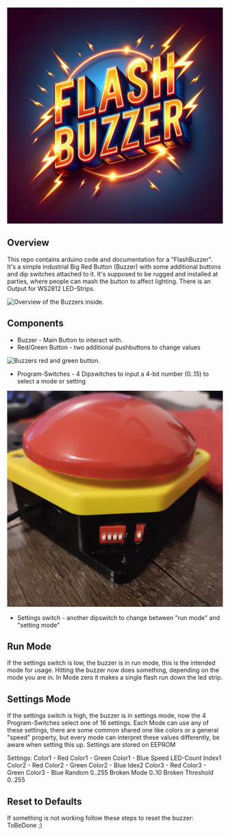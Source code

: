 ![FlashBuzzer Title](Images/title.png)


## Overview
This repo contains arduino code and documentation for a "FlashBuzzer". It's a simple industrial Big Red Button (Buzzer) with some additional buttons and dip switches attached to it. It's supposed to be rugged and installed at parties, where people can mash the button to affect lighting. There is an Output for WS2812 LED-Strips.

![Overview of the Buzzers inside.](Images/inside_full.jpg)

## Components

- Buzzer - Main Button to interact with.
- Red/Green Button - two additional pushbuttons to change values

![Buzzers red and green button.](Images/red_green_button.jpg)

- Program-Switches - 4 Dipswitches to input a 4-bit number (0..15) to select a mode or setting

![Buzzers Dipswitches.](Images/DIP_switches.jpg)

- Settings switch - another dipswitch to change between "run mode" and "setting mode"

## Run Mode

If the settings switch is low, the buzzer is in run mode, this is the intended mode for usage. Hitting the buzzer now does something, depending on the mode you are in. In Mode zero it makes a single flash run down the led strip.

## Settings Mode

If the settings switch is high, the buzzer is in settings mode, now the 4 Program-Switches select one of 16 settings. Each Mode can use any of these settings, there are some common shared one like colors or a general "speed" property, but every mode can interpret these values differently, be aware when setting this up.
Settings are stored on EEPROM

Settings:
Color1 - Red
Color1 - Green
Color1 - Blue
Speed
LED-Count
Index1
Color2 - Red
Color2 - Green
Color2 - Blue
Idex2
Color3 - Red
Color3 - Green
Color3 - Blue
Random 0..255
Broken Mode 0..10
Broken Threshold 0..255


## Reset to Defaults

If something is not working follow these steps to reset the buzzer:
ToBeDone ;)
